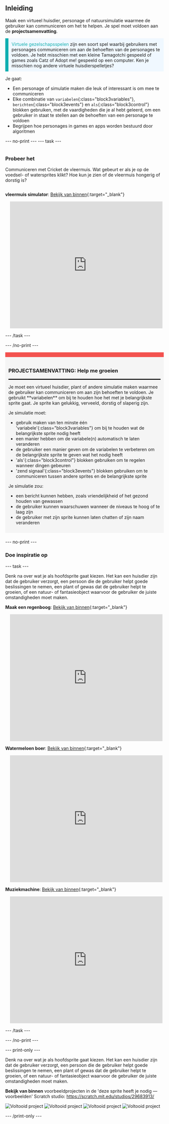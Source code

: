 ## Inleiding

Maak een virtueel huisdier, personage of natuursimulatie waarmee de gebruiker kan communiceren om het te helpen. Je spel moet voldoen aan de **projectsamenvatting**.

<p style="border-left: solid; border-width:10px; border-color: #0faeb0; background-color: aliceblue; padding: 10px;">
<span style="color: #0faeb0">Virtuele gezelschapsspelen</span> zijn een soort spel waarbij gebruikers met personages communiceren om aan de behoeften van de personages te voldoen. Je hebt misschien met een kleine Tamagotchi gespeeld of games zoals Catz of Adopt me! gespeeld op een computer. Ken je misschien nog andere virtuele huisdierspelletjes?
</p>

Je gaat:
+ Een personage of simulatie maken die leuk of interessant is om mee te communiceren
+ Elke combinatie van `variabelen`{:class="block3variables"}, `berichten`{:class="block3events"} en `als`{:class="block3control"} blokken gebruiken, met de vaardigheden die je al hebt geleerd, om een gebruiker in staat te stellen aan de behoeften van een personage te voldoen
+ Begrijpen hoe personages in games en apps worden bestuurd door algoritmen

--- no-print --- --- task ---

<div style="display: flex; flex-wrap: wrap">
<div style="flex-basis: 200px; flex-grow: 1">

### Probeer het

Communiceren met Cricket de vleermuis. Wat gebeurt er als je op de voedsel- of watersprites klikt? Hoe kun je zien of de vleermuis hongerig of dorstig is?

</div>
<div>

**vleermuis simulator**: [Bekijk van binnen](https://scratch.mit.edu/projects/530008968/editor){:target="_blank"}
<div class="scratch-preview" style="margin-left: 15px;">
  <iframe allowtransparency="true" width="485" height="402" src="https://scratch.mit.edu/projects/embed/530008968/?autostart=false" frameborder="0"></iframe>
</div>

</div>
</div>

--- /task ---

--- /no-print ---

<div style="border-top: 15px solid #f3524f; background-color: whitesmoke; margin-bottom: 20px; padding: 10px;">

### PROJECTSAMENVATTING: Help me groeien
<hr style="border-top: 2px solid black;">
Je moet een virtueel huisdier, plant of andere simulatie maken waarmee de gebruiker kan communiceren om aan zijn behoeften te voldoen. Je gebruikt **variabelen** om bij te houden hoe het met je belangrijkste sprite gaat. Je sprite kan gelukkig, verveeld, dorstig of slaperig zijn. 

Je simulatie moet:
+ gebruik maken van ten minste één 'variabele'{:class="block3variables"} om bij te houden wat de belangrijkste sprite nodig heeft
+ een manier hebben om de variabele(n) automatisch te laten veranderen
+ de gebruiker een manier geven om de variabelen te verbeteren om de belangrijkste sprite te geven wat het nodig heeft
+ 'als'{:class="block3control"} blokken gebruiken om te regelen wanneer dingen gebeuren
+ 'zend signaal'{:class="block3events"} blokken gebruiken om te communiceren tussen andere sprites en de belangrijkste sprite

Je simulatie zou:
+ een bericht kunnen hebben, zoals vriendelijkheid of het gezond houden van gewassen
+ de gebruiker kunnen waarschuwen wanneer de niveaus te hoog of te laag zijn
+ de gebruiker met zijn sprite kunnen laten chatten of zijn naam veranderen
</div>

--- no-print ---

### Doe inspiratie op

--- task ---

Denk na over wat je als hoofdsprite gaat kiezen. Het kan een huisdier zijn dat de gebruiker verzorgt, een persoon die de gebruiker helpt goede beslissingen te nemen, een plant of gewas dat de gebruiker helpt te groeien, of een natuur- of fantasieobject waarvoor de gebruiker de juiste omstandigheden moet maken.

**Maak een regenboog**: [Bekijk van binnen](https://scratch.mit.edu/projects/530034441/editor){:target="_blank"}
<div class="scratch-preview" style="margin-left: 15px;">
  <iframe allowtransparency="true" width="485" height="402" src="https://scratch.mit.edu/projects/embed/530034441/?autostart=false" frameborder="0"></iframe>
</div>

**Watermeloen boer**: [Bekijk van binnen](https://scratch.mit.edu/projects/531858794/editor){:target="_blank"}
<div class="scratch-preview" style="margin-left: 15px;">
  <iframe allowtransparency="true" width="485" height="402" src="https://scratch.mit.edu/projects/embed/531858794/?autostart=false" frameborder="0"></iframe>
</div>

**Muziekmachine**: [Bekijk van binnen](https://scratch.mit.edu/projects/532093585/editor){:target="_blank"}
<div class="scratch-preview" style="margin-left: 15px;">
  <iframe allowtransparency="true" width="485" height="402" src="https://scratch.mit.edu/projects/embed/532093585/?autostart=false" frameborder="0"></iframe>
</div>

--- /task ---

--- /no-print ---

--- print-only ---

Denk na over wat je als hoofdsprite gaat kiezen. Het kan een huisdier zijn dat de gebruiker verzorgt, een persoon die de gebruiker helpt goede beslissingen te nemen, een plant of gewas dat de gebruiker helpt te groeien, of een natuur- of fantasieobject waarvoor de gebruiker de juiste omstandigheden moet maken.

**Bekijk van binnen** voorbeeldprojecten in de 'deze sprite heeft je nodig — voorbeelden' Scratch studio: https://scratch.mit.edu/studios/29683913/

![Voltooid project](images/bat-project.png) ![Voltooid project](images/watermelon-project.png) ![Voltooid project](images/music-project.png) ![Voltooid project](images/rainbow-project.png)

--- /print-only ---


